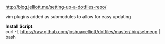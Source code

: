 <http://blog.jelliott.me/setting-up-a-dotfiles-repo/>

vim plugins added as submodules to allow for easy updating

**Install Script**:  
curl -L https://raw.github.com/joshuacelliott/dotfiles/master/.bin/setmeup | bash
